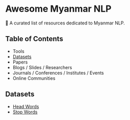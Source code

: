 # Awesome Myanmar NLP
📖 A curated list of resources dedicated to Myanmar NLP.

## Table of Contents
- Tools
- [Datasets](#datasets)
- Papers
- Blogs / Slides / Researchers
- Journals / Conferences / Institutes / Events
- Online Communities

## Datasets
- [Head Words](https://github.com/mcfnlp/Head-Word)
- [Stop Words](https://github.com/swanhtet1992/myanmar-data/blob/master/stop_words.txt)
